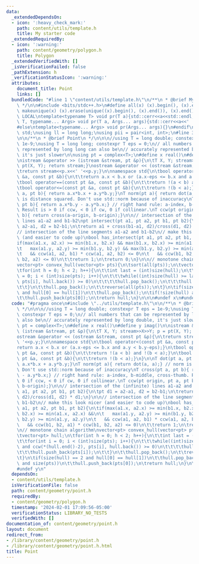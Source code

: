 ```yaml
---
data:
  _extendedDependsOn:
  - icon: ':heavy_check_mark:'
    path: content/utils/template.h
    title: My starter code
  _extendedRequiredBy:
  - icon: ':warning:'
    path: content/geometry/polygon.h
    title: Polygon
  _extendedVerifiedWith: []
  _isVerificationFailed: false
  _pathExtension: h
  _verificationStatusIcon: ':warning:'
  attributes:
    document_title: Point
    links: []
  bundledCode: "#line 1 \"content/utils/template.h\"\n/**\n * @brief My starter code\n\
    \ */\n\n#include <bits/stdc++.h>\n#define all(x) (x).begin(), (x).end()\n#define\
    \ makeunique(x) (x).erase(unique((x).begin(), (x).end()), (x).end());\n\n#ifdef\
    \ LOCAL\ntemplate<typename T> void pr(T a){std::cerr<<a<<std::endl;}\ntemplate<typename\
    \ T, typename... Args> void pr(T a, Args... args){std::cerr<<a<<' ',pr(args...);}\n\
    #else\ntemplate<typename... Args> void pr(Args... args){}\n#endif\n\nusing namespace\
    \ std;\nusing ll = long long;\nusing pii = pair<int, int>;\n#line 3 \"content/geometry/point.h\"\
    \n\n/**\n * @brief Point\n */\n\n\n//using T = long double; constexpr T eps =\
    \ 1e-9;\nusing T = long long; constexpr T eps = 0;\n// all numbers that can be\
    \ represented by long long can also be\n// accurately represented by long double,\
    \ it's just slower\n\nusing pt = complex<T>;\n#define x real()\n#define y imag()\n\
    \nistream &operator >> (istream &stream, pt &p){\n\tT X, Y; stream>>X>>Y; p =\
    \ pt(X, Y); return stream;}\nostream &operator << (ostream &stream, const pt &p){\n\
    \treturn stream<<p.x<<' '<<p.y;}\n\nnamespace std{\n\tbool operator<(const pt\
    \ &a, const pt &b){\n\t\treturn a.x < b.x or (a.x-eps <= b.x and a.y < b.y-eps);}\n\
    \tbool operator==(const pt &a, const pt &b){\n\t\treturn !(a < b) and !(b < a);}\n\
    \tbool operator<=(const pt &a, const pt &b){\n\t\treturn !(b < a);}\n}\n\nT dot(pt\
    \ a, pt b){ return a.x*b.x + a.y*b.y;}\nT norm(pt a){ return dot(a, a);} // norm\
    \ is distance squared. Don't use std::norm because of inaccuracy\nT cross(pt a,\
    \ pt b){ return a.x*b.y - a.y*b.x;} // right hand rule: a-index, b-middle, cross-thumb.\
    \ Result is > 0 if ccw, < 0 if cw, 0 if collinear.\nT ccw(pt origin, pt a, pt\
    \ b){ return cross(a-origin, b-origin);}\n\n// intersection of the (infinite)\
    \ lines a1-a2 and b1-b2\npt intersect(pt a1, pt a2, pt b1, pt b2){\n\tpt d1 =\
    \ a2-a1, d2 = b2-b1;\n\treturn a1 + cross(b1-a1, d2)/cross(d1, d2) * d1;\n}\n\n\
    // intersection of the line segments a1-a2 and b1-b2\n// make this look nicer\
    \ (and easier to code up)\nbool has_intersect(pt a1, pt a2, pt b1, pt b2){\n\t\
    if(max(a1.x, a2.x) >= min(b1.x, b2.x) && max(b1.x, b2.x) >= min(a1.x, a2.x) &&\n\
    \t   max(a1.y, a2.y) >= min(b1.y, b2.y) && max(b1.y, b2.y) >= min(a1.y, a2.y)\n\
    \t   && ccw(a1, a2, b1) * ccw(a1, a2, b2) <= 0\n\t   && ccw(b1, b2, a1) * ccw(b1,\
    \ b2, a2) <= 0)\n\t\treturn 1;\n\treturn 0;\n}\n\n// monotone chain algorithm\n\
    vector<pt> convex_hull(vector<pt> pts){\n\tsort(all(pts));\n\tvector<pt> hull;\n\
    \tfor(int h = 0; h < 2; h++){\n\t\tint last = (int)size(hull);\n\t\tfor(int i\
    \ = 0; i < (int)size(pts); i++){\n\t\t\twhile((int)size(hull) >= last+2 and ccw(*(hull.end()-2),\
    \ pts[i], hull.back()) >= 0)\n\t\t\t\thull.pop_back();\n\t\t\thull.push_back(pts[i]);\n\
    \t\t}\n\t\thull.pop_back();\n\t\treverse(all(pts));\n\t}\n\tif(size(hull) == 2\
    \ and hull[0] == hull[1])\n\t\thull.pop_back();\n\tif(!size(hull) and size(pts))\n\
    \t\thull.push_back(pts[0]);\n\treturn hull;\n}\n\n\n#undef x\n#undef y\n"
  code: "#pragma once\n#include \"../utils/template.h\"\n\n/**\n * @brief Point\n\
    \ */\n\n\n//using T = long double; constexpr T eps = 1e-9;\nusing T = long long;\
    \ constexpr T eps = 0;\n// all numbers that can be represented by long long can\
    \ also be\n// accurately represented by long double, it's just slower\n\nusing\
    \ pt = complex<T>;\n#define x real()\n#define y imag()\n\nistream &operator >>\
    \ (istream &stream, pt &p){\n\tT X, Y; stream>>X>>Y; p = pt(X, Y); return stream;}\n\
    ostream &operator << (ostream &stream, const pt &p){\n\treturn stream<<p.x<<'\
    \ '<<p.y;}\n\nnamespace std{\n\tbool operator<(const pt &a, const pt &b){\n\t\t\
    return a.x < b.x or (a.x-eps <= b.x and a.y < b.y-eps);}\n\tbool operator==(const\
    \ pt &a, const pt &b){\n\t\treturn !(a < b) and !(b < a);}\n\tbool operator<=(const\
    \ pt &a, const pt &b){\n\t\treturn !(b < a);}\n}\n\nT dot(pt a, pt b){ return\
    \ a.x*b.x + a.y*b.y;}\nT norm(pt a){ return dot(a, a);} // norm is distance squared.\
    \ Don't use std::norm because of inaccuracy\nT cross(pt a, pt b){ return a.x*b.y\
    \ - a.y*b.x;} // right hand rule: a-index, b-middle, cross-thumb. Result is >\
    \ 0 if ccw, < 0 if cw, 0 if collinear.\nT ccw(pt origin, pt a, pt b){ return cross(a-origin,\
    \ b-origin);}\n\n// intersection of the (infinite) lines a1-a2 and b1-b2\npt intersect(pt\
    \ a1, pt a2, pt b1, pt b2){\n\tpt d1 = a2-a1, d2 = b2-b1;\n\treturn a1 + cross(b1-a1,\
    \ d2)/cross(d1, d2) * d1;\n}\n\n// intersection of the line segments a1-a2 and\
    \ b1-b2\n// make this look nicer (and easier to code up)\nbool has_intersect(pt\
    \ a1, pt a2, pt b1, pt b2){\n\tif(max(a1.x, a2.x) >= min(b1.x, b2.x) && max(b1.x,\
    \ b2.x) >= min(a1.x, a2.x) &&\n\t   max(a1.y, a2.y) >= min(b1.y, b2.y) && max(b1.y,\
    \ b2.y) >= min(a1.y, a2.y)\n\t   && ccw(a1, a2, b1) * ccw(a1, a2, b2) <= 0\n\t\
    \   && ccw(b1, b2, a1) * ccw(b1, b2, a2) <= 0)\n\t\treturn 1;\n\treturn 0;\n}\n\
    \n// monotone chain algorithm\nvector<pt> convex_hull(vector<pt> pts){\n\tsort(all(pts));\n\
    \tvector<pt> hull;\n\tfor(int h = 0; h < 2; h++){\n\t\tint last = (int)size(hull);\n\
    \t\tfor(int i = 0; i < (int)size(pts); i++){\n\t\t\twhile((int)size(hull) >= last+2\
    \ and ccw(*(hull.end()-2), pts[i], hull.back()) >= 0)\n\t\t\t\thull.pop_back();\n\
    \t\t\thull.push_back(pts[i]);\n\t\t}\n\t\thull.pop_back();\n\t\treverse(all(pts));\n\
    \t}\n\tif(size(hull) == 2 and hull[0] == hull[1])\n\t\thull.pop_back();\n\tif(!size(hull)\
    \ and size(pts))\n\t\thull.push_back(pts[0]);\n\treturn hull;\n}\n\n\n#undef x\n\
    #undef y\n"
  dependsOn:
  - content/utils/template.h
  isVerificationFile: false
  path: content/geometry/point.h
  requiredBy:
  - content/geometry/polygon.h
  timestamp: '2024-02-01 17:09:56-05:00'
  verificationStatus: LIBRARY_NO_TESTS
  verifiedWith: []
documentation_of: content/geometry/point.h
layout: document
redirect_from:
- /library/content/geometry/point.h
- /library/content/geometry/point.h.html
title: Point
---
```

